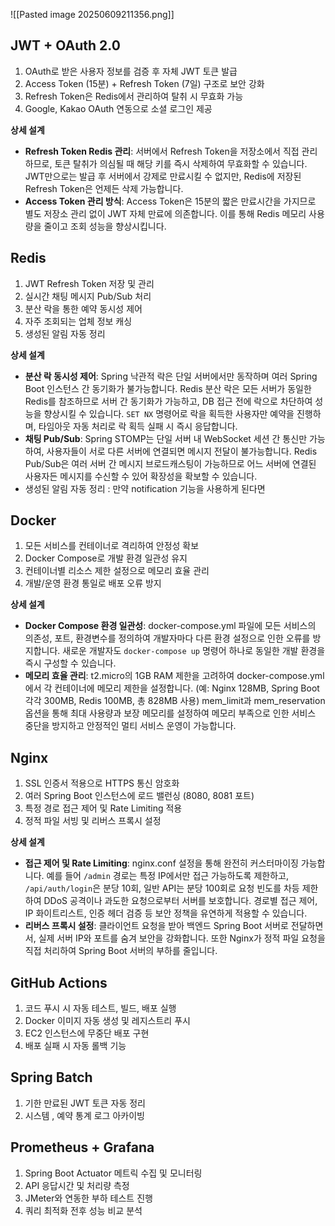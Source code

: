 ![[Pasted image 20250609211356.png]]

## JWT + OAuth 2.0

1. OAuth로 받은 사용자 정보를 검증 후 자체 JWT 토큰 발급
2. Access Token (15분) + Refresh Token (7일) 구조로 보안 강화
3. Refresh Token은 Redis에서 관리하여 탈취 시 무효화 가능
4. Google, Kakao OAuth 연동으로 소셜 로그인 제공

**상세 설계**

- **Refresh Token Redis 관리**: 서버에서 Refresh Token을 저장소에서 직접 관리하므로, 토큰 탈취가 의심될 때 해당 키를 즉시 삭제하여 무효화할 수 있습니다. JWT만으로는 발급 후 서버에서 강제로 만료시킬 수 없지만, Redis에 저장된 Refresh Token은 언제든 삭제 가능합니다.
- **Access Token 관리 방식**: Access Token은 15분의 짧은 만료시간을 가지므로 별도 저장소 관리 없이 JWT 자체 만료에 의존합니다. 이를 통해 Redis 메모리 사용량을 줄이고 조회 성능을 향상시킵니다.

## Redis

1. JWT Refresh Token 저장 및 관리
2. 실시간 채팅 메시지 Pub/Sub 처리
3. 분산 락을 통한 예약 동시성 제어
4. 자주 조회되는 업체 정보 캐싱
5. 생성된 알림 자동 정리

**상세 설계**

- **분산 락 동시성 제어**: Spring 낙관적 락은 단일 서버에서만 동작하며 여러 Spring Boot 인스턴스 간 동기화가 불가능합니다. Redis 분산 락은 모든 서버가 동일한 Redis를 참조하므로 서버 간 동기화가 가능하고, DB 접근 전에 락으로 차단하여 성능을 향상시킬 수 있습니다. `SET NX` 명령어로 락을 획득한 사용자만 예약을 진행하며, 타임아웃 자동 처리로 락 획득 실패 시 즉시 응답합니다.
- **채팅 Pub/Sub**: Spring STOMP는 단일 서버 내 WebSocket 세션 간 통신만 가능하여, 사용자들이 서로 다른 서버에 연결되면 메시지 전달이 불가능합니다. Redis Pub/Sub은 여러 서버 간 메시지 브로드캐스팅이 가능하므로 어느 서버에 연결된 사용자든 메시지를 수신할 수 있어 확장성을 확보할 수 있습니다.
- 생성된 알림 자동 정리 : 만약 notification 기능을 사용하게 된다면

## Docker

1. 모든 서비스를 컨테이너로 격리하여 안정성 확보
2. Docker Compose로 개발 환경 일관성 유지
3. 컨테이너별 리소스 제한 설정으로 메모리 효율 관리
4. 개발/운영 환경 통일로 배포 오류 방지

**상세 설계**

- **Docker Compose 환경 일관성**: docker-compose.yml 파일에 모든 서비스의 의존성, 포트, 환경변수를 정의하여 개발자마다 다른 환경 설정으로 인한 오류를 방지합니다. 새로운 개발자도 `docker-compose up` 명령어 하나로 동일한 개발 환경을 즉시 구성할 수 있습니다.
- **메모리 효율 관리**: t2.micro의 1GB RAM 제한을 고려하여 docker-compose.yml에서 각 컨테이너에 메모리 제한을 설정합니다. (예: Nginx 128MB, Spring Boot 각각 300MB, Redis 100MB, 총 828MB 사용) mem_limit과 mem_reservation 옵션을 통해 최대 사용량과 보장 메모리를 설정하여 메모리 부족으로 인한 서비스 중단을 방지하고 안정적인 멀티 서비스 운영이 가능합니다.

## Nginx

1. SSL 인증서 적용으로 HTTPS 통신 암호화
2. 여러 Spring Boot 인스턴스에 로드 밸런싱 (8080, 8081 포트)
3. 특정 경로 접근 제어 및 Rate Limiting 적용
4. 정적 파일 서빙 및 리버스 프록시 설정

**상세 설계**

- **접근 제어 및 Rate Limiting**: nginx.conf 설정을 통해 완전히 커스터마이징 가능합니다. 예를 들어 `/admin` 경로는 특정 IP에서만 접근 가능하도록 제한하고, `/api/auth/login`은 분당 10회, 일반 API는 분당 100회로 요청 빈도를 차등 제한하여 DDoS 공격이나 과도한 요청으로부터 서버를 보호합니다. 경로별 접근 제어, IP 화이트리스트, 인증 헤더 검증 등 보안 정책을 유연하게 적용할 수 있습니다.
- **리버스 프록시 설정**: 클라이언트 요청을 받아 백엔드 Spring Boot 서버로 전달하면서, 실제 서버 IP와 포트를 숨겨 보안을 강화합니다. 또한 Nginx가 정적 파일 요청을 직접 처리하여 Spring Boot 서버의 부하를 줄입니다.

## GitHub Actions

1. 코드 푸시 시 자동 테스트, 빌드, 배포 실행
2. Docker 이미지 자동 생성 및 레지스트리 푸시
3. EC2 인스턴스에 무중단 배포 구현
4. 배포 실패 시 자동 롤백 기능

## Spring Batch

1. 기한 만료된 JWT 토큰 자동 정리
2. 시스템 , 예약 통계 로그 아카이빙

## Prometheus + Grafana

1. Spring Boot Actuator 메트릭 수집 및 모니터링
2. API 응답시간 및 처리량 측정
3. JMeter와 연동한 부하 테스트 진행
4. 쿼리 최적화 전후 성능 비교 분석